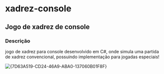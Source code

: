 # xadrez-console
## Jogo de xadrez de console

### Descrição

jogo de xadrez para console desenvolvido em C#, onde simula uma partida de xadrez convencional, possuindo implementação para jogadas especiais!

![{7D63A519-CD24-46A9-ABA0-137060B01F8F}](https://github.com/user-attachments/assets/368009ff-0882-490c-849b-b9317ce8d695)
